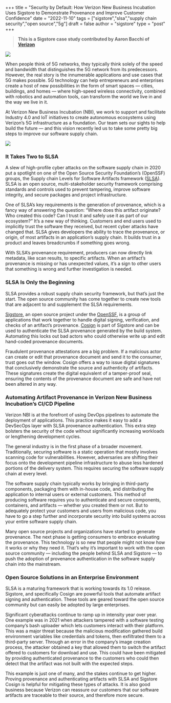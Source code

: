 +++
title = "Security by Default: How Verizon New Business Incubation Uses Sigstore to Demonstrate Provenance and Improve Customer Confidence"
date = "2022-11-10"
tags = ["sigstore","slsa","supply chain security","open source","5g"]
draft = false
author = "sigstore"
type = "post"
+++

> **This is a Sigstore case study contributed by Aaron Bacchi of** [**Verizon**](https://www.verizon.com/business/?cmp=vcgref)

![](/images/verizon.png)

When people think of 5G networks, they typically think solely of the speed and bandwidth that distinguishes the 5G network from its predecessors. However, the real story is the innumerable applications and use cases that 5G makes possible. 5G technology can help entrepreneurs and enterprises create a host of new possibilities in the form of smart spaces — cities, buildings, and homes — where high-speed wireless connectivity, combined with robotics and automation tools, can transform the world we live in and the way we live in it.

At Verizon New Business Incubation (NBI), we work to support and facilitate Industry 4.0 and IoT initiatives to create autonomous ecosystems using Verizon’s 5G infrastructure as a foundation. Our team sets our sights to help build the future — and this vision recently led us to take some pretty big steps to improve our software supply chain.

![](/images/verizon2.png)

### It Takes Two to SLSA

A slew of high-profile cyber attacks on the software supply chain in 2020 put a spotlight on one of the Open Source Security Foundation’s (OpenSSF) groups, the Supply chain Levels for Software Artifacts framework ([SLSA](https://slsa.dev/)). SLSA is an open source, multi-stakeholder security framework comprising standards and controls used to prevent tampering, improve software integrity, and secure packages and project infrastructure.

One of SLSA’s key requirements is the generation of provenance, which is a fancy way of answering the question: “Where does this artifact originate? Who created this code? Can I trust it and safely use it as part of our ecosystem?” It’s a new way of thinking. Customers and end users used to implicitly trust the software they received, but recent cyber attacks have changed that. SLSA gives developers the ability to trace the provenance, or origin, of most artifacts in an application’s supply chain. It builds trust in a product and leaves breadcrumbs if something goes wrong.

With SLSA’s provenance requirement, producers can now directly link metadata, like scan results, to specific artifacts. When an artifact’s provenance is missing or has unexpected values, it’s a sign to other users that something is wrong and further investigation is needed.

### SLSA Is Only the Beginning

SLSA provides a robust supply chain security framework, but that’s just the start. The open source community has come together to create new tools that are adjacent to and supplement the SLSA requirements.

[Sigstore](https://www.sigstore.dev/), an open source project under the [OpenSSF](https://openssf.org/), is a group of applications that work together to handle digital signing, verification, and checks of an artifact’s provenance. [Cosign](https://docs.sigstore.dev/cosign/overview/) is part of Sigstore and can be used to authenticate the SLSA provenance generated by the build system. Automating this locks out bad actors who could otherwise write up and edit hand-coded provenance documents.

Fraudulent provenance attestations are a big problem. If a malicious actor can create or edit that provenance document and send it to the consumer, trust goes out the window. Cosign offers a way to issue digital signatures that conclusively demonstrate the source and authenticity of artifacts. These signatures create the digital equivalent of a tamper-proof seal, ensuring the contents of the provenance document are safe and have not been altered in any way.

### Automating Artifact Provenance in Verizon New Business Incubation’s CI/CD Pipeline

Verizon NBI is at the forefront of using DevOps pipelines to automate the deployment of applications. This practice makes it easy to add a DevSecOps layer with SLSA provenance authentication. This extra step bolsters the security of the code without significantly increasing workloads or lengthening development cycles.

The general industry is in the first phase of a broader movement. Traditionally, securing software is a static operation that mostly involves scanning code for vulnerabilities. However, adversaries are shifting their focus onto the development pipeline infrastructure to abuse less hardened portions of the delivery system. This requires securing the software supply chain at every level.

The software supply chain typically works by bringing in third-party components, packaging them with in-house code, and distributing the application to internal users or external customers. This method of producing software requires you to authenticate and secure components, containers, and artifacts — whether you created them or not. But to adequately protect your customers and users from malicious code, you have to go a step further and incorporate security into build systems across your entire software supply chain.

Many open source projects and organizations have started to generate provenance. The next phase is getting consumers to embrace evaluating the provenance. This technology is so new that people might not know how it works or why they need it. That’s why it’s important to work with the open source community — including the people behind SLSA and Sigstore — to push the adoption of provenance authentication in the software supply chain into the mainstream.

### Open Source Solutions in an Enterprise Environment

SLSA is a maturing framework that is working towards its 1.0 release. Sigstore, and specifically Cosign are powerful tools that automate artifact signing and authentication. These tools are geared toward the open source community but can easily be adopted by large enterprises.

Significant cyberattacks continue to ramp up in intensity year over year. One example was in 2021 when attackers tampered with a software testing company’s bash uploader which lets customers interact with their platform. This was a major threat because the malicious modification gathered build environment variables like credentials and tokens, then exfiltrated them to a third-party server. Through an error in the company’s image creation process, the attacker obtained a key that allowed them to switch the artifact offered to customers for download and use. This could have been mitigated by providing authenticated provenance to the customers who could then detect that the artifact was not built with the expected steps.

This example is just one of many, and the stakes continue to get higher. Proving provenance and authenticating artifacts with SLSA and Sigstore Cosign is helpful for mitigating these types of attacks. It is also good business because Verizon can reassure our customers that our software artifacts are traceable to their source, and therefore more secure.